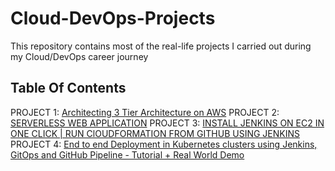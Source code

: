 # Cloud-DevOps-Projects

This repository contains most of the real-life projects I carried out during my Cloud/DevOps career journey

## Table Of Contents

PROJECT 1: [Architecting 3 Tier Architecture on AWS](https://github.com/georgeonalo/hello-world)
PROJECT 2: [SERVERLESS WEB APPLICATION](https://github.com/georgeonalo/Serverless-Web-Application)
PROJECT 3: [INSTALL JENKINS ON EC2 IN ONE CLICK | RUN ClOUDFORMATION FROM GITHUB USING JENKINS](https://github.com/georgeonalo/Run-Infra-as-Code-with-Jenkins)
PROJECT 4: [End to end Deployment in Kubernetes clusters using Jenkins, GitOps and GitHub Pipeline - Tutorial + Real World Demo](https://github.com/georgeonalo/GitOps)
